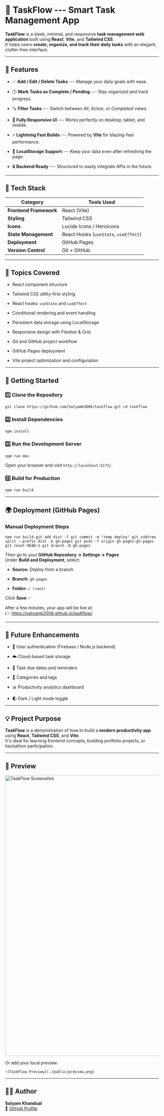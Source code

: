 📝 TaskFlow --- Smart Task Management App
=======================================

**TaskFlow** is a sleek, minimal, and responsive **task management web application** built using **React**, **Vite**, and **Tailwind CSS**.\
It helps users **create, organize, and track their daily tasks** with an elegant, clutter-free interface.

* * * * *

🌟 Features
-----------

-   ✅ **Add / Edit / Delete Tasks** --- Manage your daily goals with ease.

-   🕒 **Mark Tasks as Complete / Pending** --- Stay organized and track progress.

-   🔍 **Filter Tasks** --- Switch between *All*, *Active*, or *Completed* views.

-   🎨 **Fully Responsive UI** --- Works perfectly on desktop, tablet, and mobile.

-   ⚡ **Lightning Fast Builds** --- Powered by **Vite** for blazing-fast performance.

-   💾 **LocalStorage Support** --- Keep your data even after refreshing the page.

-   🔒 **Backend Ready** --- Structured to easily integrate APIs in the future.

* * * * *

🧱 Tech Stack
-------------

| Category | Tools Used |
| --- | --- |
| **Frontend Framework** | React (Vite) |
| **Styling** | Tailwind CSS |
| **Icons** | Lucide Icons / Heroicons |
| **State Management** | React Hooks (`useState`, `useEffect`) |
| **Deployment** | GitHub Pages |
| **Version Control** | Git + GitHub |

* * * * *

🧭 Topics Covered
-----------------

-   React component structure

-   Tailwind CSS utility-first styling

-   React hooks: `useState` and `useEffect`

-   Conditional rendering and event handling

-   Persistent data storage using LocalStorage

-   Responsive design with Flexbox & Grid

-   Git and GitHub project workflow

-   GitHub Pages deployment

-   Vite project optimization and configuration

* * * * *

🚀 Getting Started
------------------

### 1️⃣ Clone the Repository

`git clone https://github.com/SatyamK2006/taskflow.git
cd taskflow`

### 2️⃣ Install Dependencies

`npm install`

### 3️⃣ Run the Development Server

`npm run dev`

Open your browser and visit `http://localhost:5173/`.

### 4️⃣ Build for Production

`npm run build`

* * * * *

🌍 Deployment (GitHub Pages)
----------------------------

### Manual Deployment Steps

`npm run build
git add dist -f
git commit -m "temp deploy"
git subtree split --prefix dist -b gh-pages
git push -f origin gh-pages:gh-pages
git reset HEAD~1
git branch -D gh-pages`

Then go to your **GitHub Repository → Settings → Pages**\
Under **Build and Deployment**, select:

-   **Source:** Deploy from a branch

-   **Branch:** `gh-pages`

-   **Folder:** `/ (root)`

Click **Save** ✅

After a few minutes, your app will be live at:\
👉 <https://satyamk2006.github.io/taskflow/>

* * * * *

🔮 Future Enhancements
----------------------

-   🔑 User authentication (Firebase / Node.js backend)

-   ☁️ Cloud-based task storage

-   📅 Task due dates and reminders

-   🧭 Categories and tags

-   📊 Productivity analytics dashboard

-   🌓 Dark / Light mode toggle

* * * * *

💡 Project Purpose
------------------

**TaskFlow** is a demonstration of how to build a **modern productivity app** using **React**, **Tailwind CSS**, and **Vite**.\
It's ideal for learning frontend concepts, building portfolio projects, or hackathon participation.

* * * * *

📸 Preview
----------

<img width="1919" height="916" alt="TaskFlow Screenshot" src="https://github.com/user-attachments/assets/658898ea-d9db-4148-a8cd-146e5d61a74e" />


Or add your local preview:

`![TaskFlow Preview](./public/preview.png)`

* * * * *

👨‍💻 Author
------------

**Satyam Khandual**\
🔗 [GitHub Profile](https://github.com/SatyamK2006)
